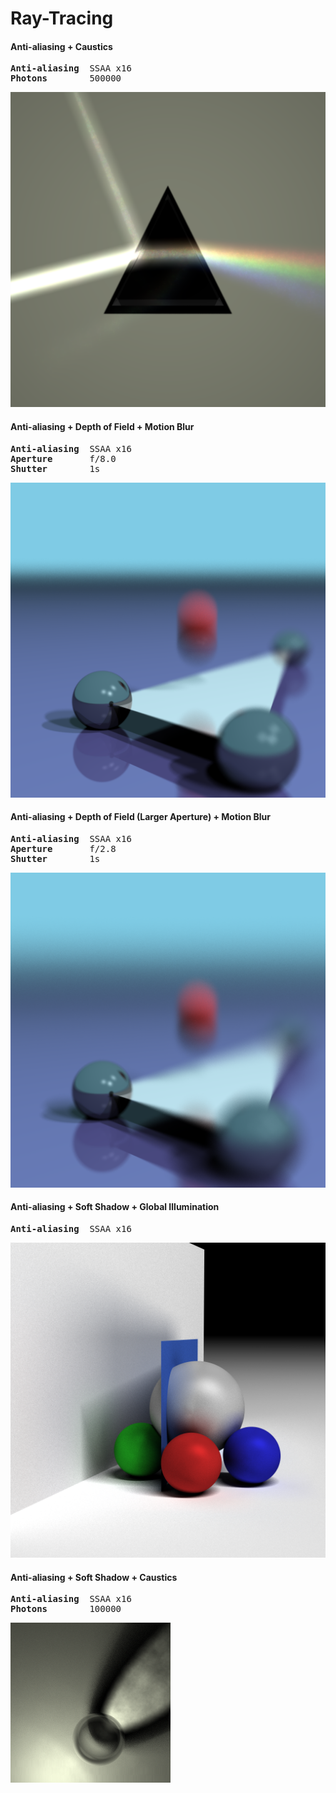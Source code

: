 # Ray-Tracing

#### Anti-aliasing + Caustics
<pre>
<b>Anti-aliasing</b>  SSAA x16
<b>Photons</b>        500000
</pre>
![Dispersion](https://github.com/JCBreath/Ray-Tracing/raw/master/images/dispersion.png)

#### Anti-aliasing + Depth of Field + Motion Blur
<pre>
<b>Anti-aliasing</b>  SSAA x16  
<b>Aperture</b>       f/8.0  
<b>Shutter</b>        1s  
</pre>
![SSAA x16, f/8.0, 1s](https://github.com/JCBreath/Ray-Tracing/raw/master/images/dof%2Bssaa_x16%2B1s_shutter.png)

#### Anti-aliasing + Depth of Field (Larger Aperture) + Motion Blur
<pre>
<b>Anti-aliasing</b>  SSAA x16  
<b>Aperture</b>       f/2.8  
<b>Shutter</b>        1s  
</pre>
![SSAA x16, f/2.8, 1s](https://github.com/JCBreath/Ray-Tracing/raw/master/images/dof%2Bssaa_x16%2B1s_shutter_larger_aperture.png)


#### Anti-aliasing + Soft Shadow + Global Illumination
<pre>
<b>Anti-aliasing</b>  SSAA x16
</pre>
![Soft Shadow, Global Illumination](https://github.com/JCBreath/Ray-Tracing/raw/master/images/soft_shadow%2BGI.png)

#### Anti-aliasing + Soft Shadow + Caustics
<pre>
<b>Anti-aliasing</b>  SSAA x16
<b>Photons</b>        100000
</pre>
![Caustics](https://github.com/JCBreath/Ray-Tracing/raw/master/images/caustics.png)
